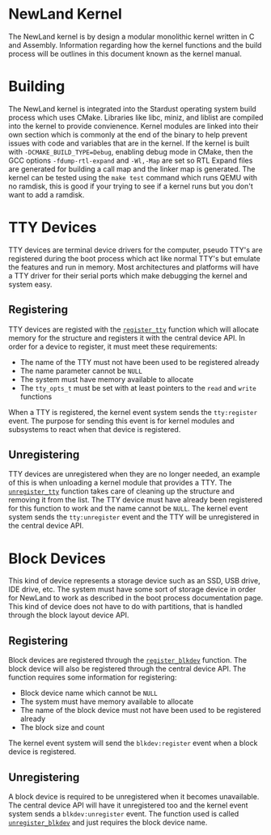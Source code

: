# NewLand Kernel

The NewLand kernel is by design a modular monolithic kernel written in C and Assembly.
Information regarding how the kernel functions and the build process will be outlines
in this document known as the kernel manual.
# Building

The NewLand kernel is integrated into the Stardust operating
system build process which uses CMake. Libraries like libc,
miniz, and liblist are compiled into the kernel to provide convienence.
Kernel modules are linked into their own section which is
commonly at the end of the binary to help prevent issues with code and
variables that are in the kernel. If the kernel is built with
`-DCMAKE_BUILD_TYPE=Debug`, enabling debug mode in CMake, then the GCC
options `-fdump-rtl-expand` and `-Wl,-Map` are set so RTL Expand files are generated
for building a call map and the linker map is generated. The kernel can
be tested using the `make test` command which runs QEMU with no ramdisk,
this is good if your trying to see if a kernel runs but you don't
want to add a ramdisk.
# TTY Devices

TTY devices are terminal device drivers for the computer,
pseudo TTY's are registered during the boot process which
act like normal TTY's but emulate the features and run in memory.
Most architectures and platforms will have a TTY driver for their
serial ports which make debugging the kernel and system easy.

## Registering

TTY devices are registed with the [`register_tty`][register_tty] function
which will allocate memory for the structure and registers
it with the central device API. In order for a device to register,
it must meet these requirements:

* The name of the TTY must not have been used to be registered already
* The name parameter cannot be `NULL`
* The system must have memory available to allocate
* The `tty_opts_t` must be set with at least pointers to the `read` and `write` functions

When a TTY is registered, the kernel event system sends the `tty:register`
event. The purpose for sending this event is for kernel modules and
subsystems to react when that device is registered.

## Unregistering

TTY devices are unregistered when they are no longer needed, an example
of this is when unloading a kernel module that provides a TTY. The [`unregister_tty`][unregister_tty]
function takes care of cleaning up the structure and removing it from the list.
The TTY device must have already been registered for this function to work and
the name cannot be `NULL`. The kernel event system sends the `tty:unregister`
event and the TTY will be unregistered in the central device API.

[register_tty]: https://github.com/RossComputerGuy/stardustos/blob/master/newland/src/dev/tty.c#L51
[unregister_tty]: https://github.com/RossComputerGuy/stardustos/blob/master/newland/src/dev/tty.c#L68
# Block Devices

This kind of device represents a storage device such as an SSD, USB drive,
IDE drive, etc. The system must have some sort of storage device in order
for NewLand to work as described in the boot process documentation page.
This kind of device does not have to do with partitions, that is handled
through the block layout device API.

## Registering

Block devices are registered through the [`register_blkdev`][register_blkdev]
function. The block device will also be registered through the central device
API. The function requires some information for registering:

* Block device name which cannot be `NULL`
* The system must have memory available to allocate
* The name of the block device must not have been used to be registered already
* The block size and count

The kernel event system will send the `blkdev:register` event
when a block device is registered.

## Unregistering

A block device is required to be unregistered when it
becomes unavailable. The central device API will have it unregistered too and
the kernel event system sends a `blkdev:unregister` event. The function used is
called [`unregister_blkdev`][unregister_blkdev] and just requires the block device
name.

[register_blkdev]: https://github.com/RossComputerGuy/stardustos/blob/master/newland/src/dev/block.c#L89
[unregister_blkdev]: https://github.com/RossComputerGuy/stardustos/blob/master/newland/src/dev/block.c#L108

